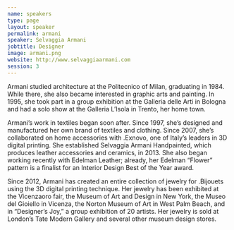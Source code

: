 ```yaml
---
name: speakers
type: page
layout: speaker
permalink: armani
speaker: Selvaggia Armani
jobtitle: Designer
image: armani.png
website: http://www.selvaggiaarmani.com
session: 3
---
```

Armani studied architecture at the Politecnico of Milan, graduating in 1984. While there, she also became interested in graphic arts and painting. In 1995, she took part in a group exhibition at the Galleria delle Arti in Bologna and had a solo show at the Galleria L’Isola in Trento, her home town. 

Armani’s work in textiles began soon after. Since 1997, she’s designed and manufactured her own brand of textiles and clothing. Since 2007, she’s collaborated on home accessories with .Exnovo, one of Italy’s leaders in 3D digital printing. She established Selvaggia Armani Handpainted, which produces leather accessories and ceramics, in 2013. She also began working recently with Edelman Leather; already, her Edelman “Flower” pattern is a finalist for an Interior Design Best of the Year award.

Since 2012, Armani has created an entire collection of jewelry for .Bijouets using the 3D digital printing technique. Her jewelry has been exhibited at the Vicenzaoro fair, the Museum of Art and Design in New York, the Museo del Gioiello in Vicenza, the Norton Museum of Art in West Palm Beach, and in “Designer’s Joy,” a group exhibition of 20 artists. Her jewelry is sold at London’s Tate Modern Gallery and several other museum design stores.  
